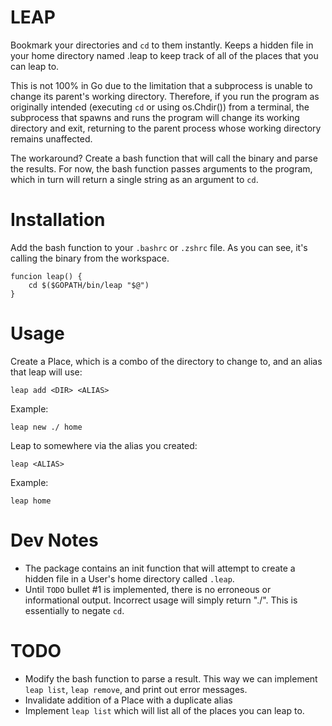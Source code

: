# LEAP

Bookmark your directories and `cd` to them instantly. Keeps a hidden file in your home directory named .leap to keep track of all of the places that you can leap to.

This is not 100% in Go due to the limitation that a subprocess is unable to change its parent's working directory. Therefore, if you run the program as originally intended (executing `cd` or using os.Chdir()) from a terminal, the subprocess that spawns and runs the program will change its working directory and exit, returning to the parent process whose working directory remains unaffected.

The workaround? Create a bash function that will call the binary and parse the results. For now, the bash function passes arguments to the program, which in turn will return a single string as an argument to `cd`.

# Installation

Add the bash function to your `.bashrc` or `.zshrc` file. As you can see, it's calling the binary from the workspace.
```
funcion leap() {
	cd $($GOPATH/bin/leap "$@")
}
```

# Usage

Create a Place, which is a combo of the directory to change to, and an alias that leap will use:
```
leap add <DIR> <ALIAS>
```

Example:
```
leap new ./ home
```

Leap to somewhere via the alias you created:
```
leap <ALIAS>
```

Example:
```
leap home
```

# Dev Notes

- The package contains an init function that will attempt to create a hidden file in a User's home directory called `.leap`.
- Until `TODO` bullet #1 is implemented, there is no erroneous or informational output. Incorrect usage will simply return "./". This is essentially to negate `cd`.

# TODO

- Modify the bash function to parse a result. This way we can implement `leap list`, `leap remove`, and print out error messages.
- Invalidate addition of a Place with a duplicate alias
- Implement `leap list` which will list all of the places you can leap to.
